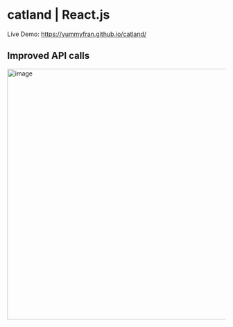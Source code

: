 # catland | React.js

Live Demo: https://yummyfran.github.io/catland/

## Improved API calls
<img width="579" alt="image" src="https://github.com/YummyFran/catland/assets/93894214/e4f35f42-8a3a-42fa-aad4-144da1b58723">
